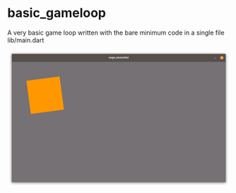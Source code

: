 # basic_gameloop

A very basic game loop written with the bare minimum code in a single file lib/main.dart

![Gameloop image](basic_gameloop.png)


